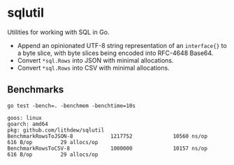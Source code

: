 # sqlutil

Utilities for working with SQL in Go.

- Append an opinionated UTF-8 string representation of an `interface{}` to a byte slice, with byte slices being encoded into RFC-4648 Base64.
- Convert `*sql.Rows` into JSON with minimal allocations.
- Convert `*sql.Rows` into CSV with minimal allocations.

## Benchmarks

```
go test -bench=. -benchmem -benchtime=10s

goos: linux
goarch: amd64
pkg: github.com/lithdew/sqlutil
BenchmarkRowsToJSON-8            1217752             10560 ns/op             616 B/op         29 allocs/op
BenchmarkRowsToCSV-8             1000000             10157 ns/op             616 B/op         29 allocs/op
```